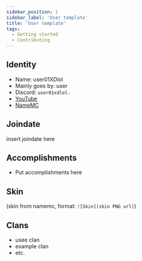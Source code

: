 ```yaml
---
sidebar_position: 1
sidebar_label: 'User template'
title: 'User template'
tags:
  - Getting started
  - Contributing
---
```



## Identity
* Name: user01XDlol
* Mainly goes by: user
* Discord: `user01xdlol.`
* [YouTube](https://www.youtube.com/)
* [NameMC](https://namemc.com/)

## Joindate
insert joindate here

## Accomplishments
* Put accomplishments here

## Skin
(skin from namemc, format: `![Skin](skin PNG url)`)

## Clans
- usee clan
- example clan
- etc.
